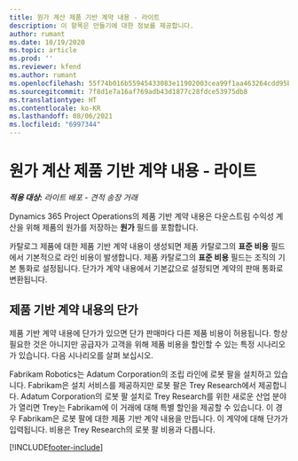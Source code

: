 ```yaml
---
title: 원가 계산 제품 기반 계약 내용 - 라이트
description: 이 항목은 만들기에 대한 정보를 제공합니다.
author: rumant
ms.date: 10/19/2020
ms.topic: article
ms.prod: ''
ms.reviewer: kfend
ms.author: rumant
ms.openlocfilehash: 55f74b016b55945433083e11902003cea99f1aa463264cdd95b0aad389592e20
ms.sourcegitcommit: 7f8d1e7a16af769adb43d1877c28fdce53975db8
ms.translationtype: HT
ms.contentlocale: ko-KR
ms.lasthandoff: 08/06/2021
ms.locfileid: "6997344"
---
```

# <a name="cost-product-based-contract-lines---lite"></a>원가 계산 제품 기반 계약 내용 - 라이트

_**적용 대상:** 라이트 배포 - 견적 송장 거래_


Dynamics 365 Project Operations의 제품 기반 계약 내용은 다운스트림 수익성 계산을 위해 제품의 원가를 저장하는 **원가** 필드를 포함합니다.

카탈로그 제품에 대한 제품 기반 계약 내용이 생성되면 제품 카탈로그의 **표준 비용** 필드에서 기본적으로 라인 비용이 발생합니다. 제품 카탈로그의 **표준 비용** 필드는 조직의 기본 통화로 설정됩니다. 단가가 계약 내용에서 기본값으로 설정되면 계약의 판매 통화로 변환됩니다.

## <a name="unit-cost-on-a-product-based-contract-line"></a>제품 기반 계약 내용의 단가

제품 기반 계약 내용에 단가가 있으면 단가 판매마다 다른 제품 비용이 허용됩니다. 항상 필요한 것은 아니지만 공급자가 고객을 위해 제품 비용을 할인할 수 있는 특정 시나리오가 있습니다. 다음 시나리오를 살펴 보십시오.

Fabrikam Robotics는 Adatum Corporation의 조립 라인에 로봇 팔을 설치하고 있습니다. Fabrikam은 설치 서비스를 제공하지만 로봇 팔은 Trey Research에서 제공합니다. Adatum Corporation의 로봇 팔 설치로 Trey Research를 위한 새로운 산업 분야가 열리면 Trey는 Fabrikam에 이 거래에 대해 특별 할인을 제공할 수 있습니다. 이 경우 Fabrikam은 로봇 팔에 대한 제품 기반 계약 내용을 만듭니다. 이 계약에 대해 단가가 입력됩니다. 비용은 Trey Research의 로봇 팔 비용과 다릅니다.


[!INCLUDE[footer-include](../../includes/footer-banner.md)]
